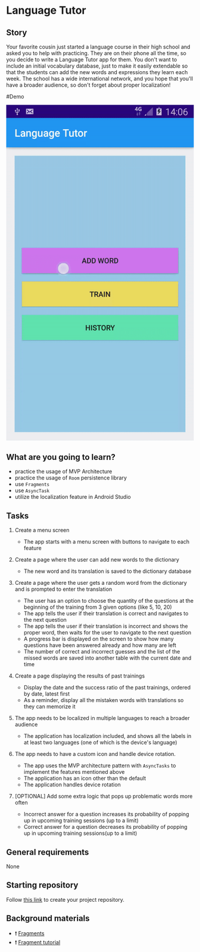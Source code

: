 # Language Tutor

## Story

Your favorite cousin just started a language course in their high school and asked you to help with practicing. They are on their phone all the time, so you decide to write a Language Tutor app for them. You don't want to include an initial vocabulary database, just to make it easily extendable so that the students can add the new words and expressions they learn each week. The school has a wide international network, and you hope that you'll have a broader audience, so don't forget about proper localization!

#Demo

![langtutordemo.gif](langtutordemo.gif)

## What are you going to learn?

- practice the usage of MVP Architecture
- practice the usage of `Room` persistence library
- use `Fragments`
- use `AsyncTask`
- utilize the localization feature in Android Studio

## Tasks


1. Create a menu screen

    - The app starts with a menu screen with buttons to navigate to each feature

2. Create a page where the user can add new words to the dictionary

    - The new word and its translation is saved to the dictionary database

3. Create a page where the user gets a random word from the dictionary and is prompted to enter the translation

    - The user has an option to choose the quantity of the questions at the beginning of the training from 3 given options (like 5, 10, 20)
    - The app tells the user if their translation is correct and navigates to the next question
    - The app tells the user if their translation is incorrect and shows the proper word, then waits for the user to navigate to the next question
    - A progress bar is displayed on the screen to show how many questions have been answered already and how many are left
    - The number of correct and incorrect guesses and the list of the missed words are saved into another table with the current date and time

4. Create a page displaying the results of past trainings

    - Display the date and the success ratio of the past trainings, ordered by date, latest first
    - As a reminder, display all the mistaken words with translations so they can memorize it

5. The app needs to be localized in multiple languages to reach a broader audience

    - The application has localization included, and shows all the labels in at least two languages (one of which is the device's language)

6. The app needs to have a custom icon and handle device rotation.

    - The app uses the MVP architecture pattern with `AsyncTasks` to implement the features mentioned above
    - The application has an icon other than the default
    - The application handles device rotation

7. [OPTIONAL] Add some extra logic that pops up problematic words more often

    - Incorrect answer for a question increases its probability of popping up in upcoming training sessions (up to a limit)
    - Correct answer for a question decreases its probability of popping up in upcoming training sessions(up to a limit)


## General requirements


None

## Starting repository

Follow [this link](https://journey.code.cool/v2/project/team/blueprint/language-tutor/java) to create your project repository.

## Background materials

- :exclamation: [Fragments](https://developer.android.com/guide/components/fragments)
- :exclamation: [Fragment tutorial](https://developer.android.com/training/basics/fragments/creating)
